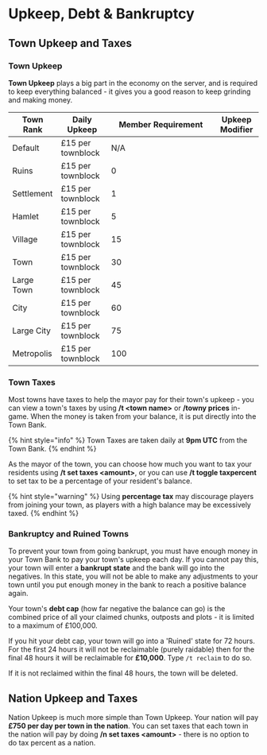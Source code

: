 # Upkeep, Debt & Bankruptcy

## Town Upkeep and Taxes

### Town Upkeep

**Town Upkeep** plays a big part in the economy on the server, and is required to keep everything balanced - it gives you a good reason to keep grinding and making money.

<table><thead><tr><th>Town Rank</th><th>Daily Upkeep</th><th width="200">Member Requirement</th><th data-hidden>Upkeep Modifier</th></tr></thead><tbody><tr><td>Default</td><td>£15 per townblock</td><td>N/A</td><td></td></tr><tr><td>Ruins</td><td>£15 per townblock</td><td>0</td><td></td></tr><tr><td>Settlement</td><td>£15 per townblock</td><td>1</td><td></td></tr><tr><td>Hamlet</td><td>£15 per townblock</td><td>5</td><td></td></tr><tr><td>Village</td><td>£15 per townblock</td><td>15</td><td></td></tr><tr><td>Town</td><td>£15 per townblock</td><td>30</td><td></td></tr><tr><td>Large Town</td><td>£15 per townblock</td><td>45</td><td></td></tr><tr><td>City</td><td>£15 per townblock</td><td>60</td><td></td></tr><tr><td>Large City</td><td>£15 per townblock</td><td>75</td><td></td></tr><tr><td>Metropolis</td><td>£15 per townblock</td><td>100</td><td></td></tr></tbody></table>

### Town Taxes

Most towns have taxes to help the mayor pay for their town's upkeep - you can view a town's taxes by using **/t \<town name>** or **/towny prices** in-game. When the money is taken from your balance, it is put directly into the Town Bank.

{% hint style="info" %}
Town Taxes are taken daily at **9pm UTC** from the Town Bank.
{% endhint %}

As the mayor of the town, you can choose how much you want to tax your residents using **/t set taxes \<amount>**, or you can use **/t toggle taxpercent** to set tax to be a percentage of your resident's balance.

{% hint style="warning" %}
Using **percentage tax** may discourage players from joining your town, as players with a high balance may be excessively taxed.
{% endhint %}

### Bankruptcy and Ruined Towns

To prevent your town from going bankrupt, you must have enough money in your Town Bank to pay your town's upkeep each day. If you cannot pay this, your town will enter a **bankrupt state** and the bank will go into the negatives. In this state, you will not be able to make any adjustments to your town until you put enough money in the bank to reach a positive balance again.

Your town's **debt cap** (how far negative the balance can go) is the combined price of all your claimed chunks, outposts and plots - it is limited to a maximum of £100,000.&#x20;

If you hit your debt cap, your town will go into a 'Ruined' state for 72 hours. For the first 24 hours it will not be reclaimable (purely raidable) then for the final 48 hours it will be reclaimable for **£10,000**. Type `/t reclaim` to do so.

If it is not reclaimed within the final 48 hours, the town will be deleted.

## Nation Upkeep and Taxes

Nation Upkeep is much more simple than Town Upkeep. Your nation will pay **£750 per day per town in the nation**. You can set taxes that each town in the nation will pay by doing **/n set taxes \<amount>** - there is no option to do tax percent as a nation.
